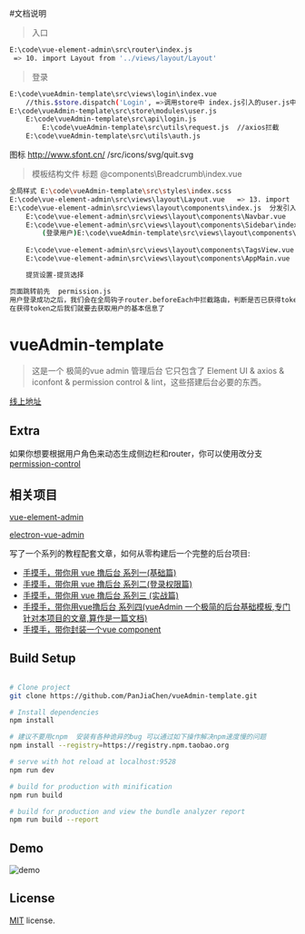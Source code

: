 #文档说明
>入口
``` bash
E:\code\vue-element-admin\src\router\index.js          
 => 10. import Layout from '../views/layout/Layout'
```
>登录
``` bash
E:\code\vueAdmin-template\src\views\login\index.vue
    //this.$store.dispatch('Login', =>调用store中 index.js引入的user.js中Login方法
E:\code\vueAdmin-template\src\store\modules\user.js
    E:\code\vueAdmin-template\src\api\login.js
        E:\code\vueAdmin-template\src\utils\request.js  //axios拦截
    E:\code\vueAdmin-template\src\utils\auth.js 
```
图标 http://www.sfont.cn/         /src/icons/svg/quit.svg
    <svg-icon icon-class="quit"></svg-icon> 

>模板结构文件
标题 @components\Breadcrumb\index.vue
``` bash
全局样式 E:\code\vueAdmin-template\src\styles\index.scss
E:\code\vue-element-admin\src\views\layout\Layout.vue   => 13. import   
E:\code\vue-element-admin\src\views\layout\components\index.js  分发引入文件
    E:\code\vue-element-admin\src\views\layout\components\Navbar.vue
    E:\code\vue-element-admin\src\views\layout\components\Sidebar\index.vue
        (登录用户)E:\code\vueAdmin-template\src\views\layout\components\Sidebar\SidebarItem.vue
        
    E:\code\vue-element-admin\src\views\layout\components\TagsView.vue
    E:\code\vue-element-admin\src\views\layout\components\AppMain.vue

    提货设置-提货选择

页面跳转前先  permission.js
用户登录成功之后，我们会在全局钩子router.beforeEach中拦截路由，判断是否已获得token，
在获得token之后我们就要去获取用户的基本信息了

```
# vueAdmin-template

> 这是一个 极简的vue admin 管理后台 它只包含了 Element UI & axios & iconfont & permission control & lint，这些搭建后台必要的东西。

[线上地址](http://panjiachen.github.io/vueAdmin-template)

## Extra
如果你想要根据用户角色来动态生成侧边栏和router，你可以使用改分支[permission-control](https://github.com/PanJiaChen/vueAdmin-template/tree/permission-control)
 
 ## 相关项目
 [vue-element-admin](https://github.com/PanJiaChen/vue-element-admin)

 [electron-vue-admin](https://github.com/PanJiaChen/electron-vue-admin)

写了一个系列的教程配套文章，如何从零构建后一个完整的后台项目:
 - [手摸手，带你用 vue 撸后台 系列一(基础篇)](https://juejin.im/post/59097cd7a22b9d0065fb61d2)
 - [手摸手，带你用 vue 撸后台 系列二(登录权限篇)](https://juejin.im/post/591aa14f570c35006961acac)
 - [手摸手，带你用 vue 撸后台 系列三 (实战篇)](https://juejin.im/post/593121aa0ce4630057f70d35)
 - [手摸手，带你用vue撸后台 系列四(vueAdmin 一个极简的后台基础模板,专门针对本项目的文章,算作是一篇文档)](https://juejin.im/post/595b4d776fb9a06bbe7dba56)
 - [手摸手，带你封装一个vue component](https://segmentfault.com/a/1190000009090836)


## Build Setup

``` bash

# Clone project
git clone https://github.com/PanJiaChen/vueAdmin-template.git

# Install dependencies
npm install

# 建议不要用cnpm  安装有各种诡异的bug 可以通过如下操作解决npm速度慢的问题
npm install --registry=https://registry.npm.taobao.org

# serve with hot reload at localhost:9528
npm run dev

# build for production with minification
npm run build

# build for production and view the bundle analyzer report
npm run build --report
```

## Demo
![demo](https://github.com/PanJiaChen/PanJiaChen.github.io/blob/master/images/demo.gif)

## License
[MIT](https://github.com/PanJiaChen/vueAdmin-template/blob/master/LICENSE) license.


